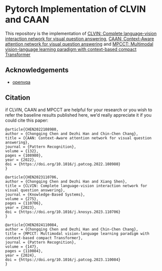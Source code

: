 # Pytorch Implementation of CLVIN and CAAN
This repository is the implementation of [CLVIN: Complete language-vision interaction network for visual question answering](https://doi.org/10.1016/j.knosys.2023.110706), [CAAN: Context-Aware attention network for visual question answering](https://doi.org/10.1016/j.patcog.2022.108980) and [MPCCT: Multimodal vision-language learning paradigm with context-based compact Transformer](https://doi.org/10.1016/j.patcog.2023.110084)

## Acknowledgements
- [openvqa](https://github.com/MILVLG/openvqa)

## Citation
if CLVIN, CAAN and MPCCT are helpful for your research or you wish to refer the baseline results published here, we'd really appreciate it if you could cite this paper:
```
@article{CHEN2022108980,
author = {Chongqing Chen and Dezhi Han and Chin-Chen Chang},
title = {CAAN: Context-Aware attention network for visual question answering},
journal = {Pattern Recognition},
volume = {132},
pages = {108980},
year = {2022},
doi = {https://doi.org/10.1016/j.patcog.2022.108980}
}
```
```
@article{CHEN2023110706,
author = {Chongqing Chen and Dezhi Han and Xiang Shen},
title = {CLVIN: Complete language-vision interaction network for visual question answering},
journal = {Knowledge-Based Systems},
volume = {275},
pages = {110706},
year = {2023},
doi = {https://doi.org/10.1016/j.knosys.2023.110706}
}
```
```
@article{CHEN2024110084,
author = {Chongqing Chen and Dezhi Han and Chin-Chen Chang},
title = {MPCCT: Multimodal vision-language learning paradigm with context-based compact Transformer},
journal = {Pattern Recognition},
volume = {147},
pages = {110084},
year = {2024},
doi = {https://doi.org/10.1016/j.patcog.2023.110084}
}
```
